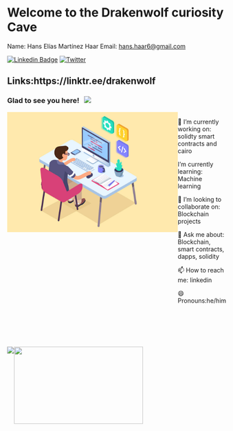 <h1>Welcome to the Drakenwolf curiosity Cave</h1>

Name: Hans Elías Martínez Haar
Email: hans.haar6@gmail.com

[![Linkedin Badge](https://img.shields.io/badge/-LinkedIn-0e76a8?style=flat-square&logo=Linkedin&logoColor=white)](https://www.linkedin.com/in/hans-haar/)
[![Twitter](https://img.shields.io/twitter/url/https/twitter.com/DrakenwolfDev.svg?style=social&label=Follow%20%40DrakenwolfDev)](https://twitter.com/DrakenwolfDev)

<h2>Links:https://linktr.ee/drakenwolf</h2>

### Glad to see you here! &nbsp; ![](https://visitor-badge.glitch.me/badge?page_id=Drakenwolf.Drakenwolf)
<div style="display: flex; flex-direction: row;">    
    <img height="280em" align="right" src="./assets/images/dev.jpg"/>
    <div style="">
        <p>🔭 I’m currently working on: solidty smart contracts and cairo </p>
        <p>I’m currently learning:  Machine learning</p>
        <p>👯 I’m looking to collaborate on: Blockchain projects</p>
        <p>💬 Ask me about:  Blockchain, smart contracts, dapps, solidity </p>
        <p>📫 How to reach me:  linkedin </p>
        <p>😄 Pronouns:he/him</p>
    </div>

</div>
</br>
</br>
</br>
</br>
</br>

<div style="display:flex; flex-directions:row;">
    <img height="180em"  src="https://github-readme-stats.vercel.app/api?username=Drakenwolf&show_icons=true&theme=prussian&hide_border=true&&count_private=true&include_all_commits=true" />
<img height="180em" width="300em" src="https://github-readme-stats.vercel.app/api/top-langs/?username=Drakenwolf&langs_count=8&theme=prussian"/>
</div>

